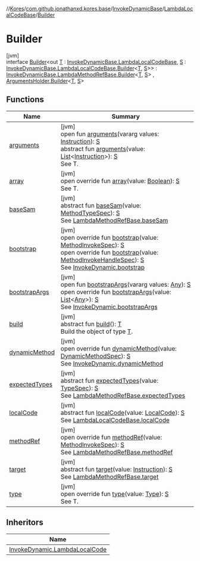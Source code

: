 //[Kores](../../../../../index.md)/[com.github.jonathanxd.kores.base](../../../index.md)/[InvokeDynamicBase](../../index.md)/[LambdaLocalCodeBase](../index.md)/[Builder](index.md)

# Builder

[jvm]\
interface [Builder](index.md)<out [T](index.md) : [InvokeDynamicBase.LambdaLocalCodeBase](../index.md), [S](index.md) : [InvokeDynamicBase.LambdaLocalCodeBase.Builder](index.md)<[T](index.md), [S](index.md)>> : [InvokeDynamicBase.LambdaMethodRefBase.Builder](../../-lambda-method-ref-base/-builder/index.md)<[T](index.md), [S](index.md)> , [ArgumentsHolder.Builder](../../../-arguments-holder/-builder/index.md)<[T](index.md), [S](index.md)>

## Functions

| Name | Summary |
|---|---|
| [arguments](../../../-arguments-holder/-builder/arguments.md) | [jvm]<br>open fun [arguments](../../../-arguments-holder/-builder/arguments.md)(vararg values: [Instruction](../../../../com.github.jonathanxd.kores/-instruction/index.md)): [S](index.md)<br>abstract fun [arguments](../../../-arguments-holder/-builder/arguments.md)(value: [List](https://kotlinlang.org/api/latest/jvm/stdlib/kotlin.collections/-list/index.html)<[Instruction](../../../../com.github.jonathanxd.kores/-instruction/index.md)>): [S](index.md)<br>See T. |
| [array](../../-lambda-method-ref-base/-builder/array.md) | [jvm]<br>open override fun [array](../../-lambda-method-ref-base/-builder/array.md)(value: [Boolean](https://kotlinlang.org/api/latest/jvm/stdlib/kotlin/-boolean/index.html)): [S](index.md)<br>See T. |
| [baseSam](../../-lambda-method-ref-base/-builder/base-sam.md) | [jvm]<br>abstract fun [baseSam](../../-lambda-method-ref-base/-builder/base-sam.md)(value: [MethodTypeSpec](../../../../com.github.jonathanxd.kores.common/-method-type-spec/index.md)): [S](index.md)<br>See [LambdaMethodRefBase.baseSam](../../-lambda-method-ref-base/base-sam.md) |
| [bootstrap](bootstrap.md) | [jvm]<br>open override fun [bootstrap](bootstrap.md)(value: [MethodInvokeSpec](../../../../com.github.jonathanxd.kores.common/-method-invoke-spec/index.md)): [S](index.md)<br>open override fun [bootstrap](../../-lambda-method-ref-base/-builder/bootstrap.md)(value: [MethodInvokeHandleSpec](../../../../com.github.jonathanxd.kores.common/-method-invoke-handle-spec/index.md)): [S](index.md)<br>See [InvokeDynamic.bootstrap](../../../-invoke-dynamic/bootstrap.md) |
| [bootstrapArgs](../../-builder/bootstrap-args.md) | [jvm]<br>open fun [bootstrapArgs](../../-builder/bootstrap-args.md)(vararg values: [Any](https://kotlinlang.org/api/latest/jvm/stdlib/kotlin/-any/index.html)): [S](index.md)<br>open override fun [bootstrapArgs](bootstrap-args.md)(value: [List](https://kotlinlang.org/api/latest/jvm/stdlib/kotlin.collections/-list/index.html)<[Any](https://kotlinlang.org/api/latest/jvm/stdlib/kotlin/-any/index.html)>): [S](index.md)<br>See [InvokeDynamic.bootstrapArgs](../../../-invoke-dynamic/bootstrap-args.md) |
| [build](../../../../com.github.jonathanxd.kores.builder/-builder/build.md) | [jvm]<br>abstract fun [build](../../../../com.github.jonathanxd.kores.builder/-builder/build.md)(): [T](index.md)<br>Build the object of type [T](../../../../com.github.jonathanxd.kores.builder/-builder/index.md). |
| [dynamicMethod](dynamic-method.md) | [jvm]<br>open override fun [dynamicMethod](dynamic-method.md)(value: [DynamicMethodSpec](../../../../com.github.jonathanxd.kores.common/-dynamic-method-spec/index.md)): [S](index.md)<br>See [InvokeDynamic.dynamicMethod](../../../-invoke-dynamic/dynamic-method.md) |
| [expectedTypes](../../-lambda-method-ref-base/-builder/expected-types.md) | [jvm]<br>abstract fun [expectedTypes](../../-lambda-method-ref-base/-builder/expected-types.md)(value: [TypeSpec](../../../-type-spec/index.md)): [S](index.md)<br>See [LambdaMethodRefBase.expectedTypes](../../-lambda-method-ref-base/expected-types.md) |
| [localCode](local-code.md) | [jvm]<br>abstract fun [localCode](local-code.md)(value: [LocalCode](../../../-local-code/index.md)): [S](index.md)<br>See [LambdaLocalCodeBase.localCode](../local-code.md) |
| [methodRef](method-ref.md) | [jvm]<br>open override fun [methodRef](method-ref.md)(value: [MethodInvokeSpec](../../../../com.github.jonathanxd.kores.common/-method-invoke-spec/index.md)): [S](index.md)<br>See [LambdaMethodRefBase.methodRef](../../-lambda-method-ref-base/method-ref.md) |
| [target](../../-lambda-method-ref-base/-builder/target.md) | [jvm]<br>abstract fun [target](../../-lambda-method-ref-base/-builder/target.md)(value: [Instruction](../../../../com.github.jonathanxd.kores/-instruction/index.md)): [S](index.md)<br>See [LambdaMethodRefBase.target](../../-lambda-method-ref-base/target.md) |
| [type](type.md) | [jvm]<br>open override fun [type](type.md)(value: [Type](https://docs.oracle.com/javase/8/docs/api/java/lang/reflect/Type.html)): [S](index.md)<br>See T. |

## Inheritors

| Name |
|---|
| [InvokeDynamic.LambdaLocalCode](../../../-invoke-dynamic/-lambda-local-code/-builder/index.md) |
